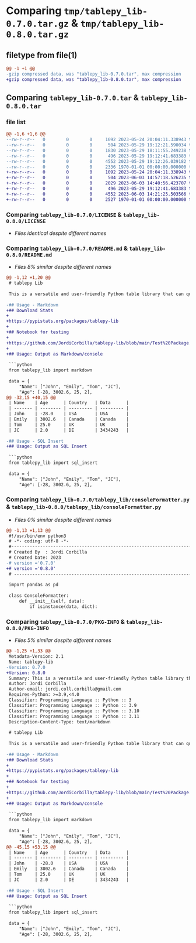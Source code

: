# Comparing `tmp/tablepy_lib-0.7.0.tar.gz` & `tmp/tablepy_lib-0.8.0.tar.gz`

## filetype from file(1)

```diff
@@ -1 +1 @@
-gzip compressed data, was "tablepy_lib-0.7.0.tar", max compression
+gzip compressed data, was "tablepy_lib-0.8.0.tar", max compression
```

## Comparing `tablepy_lib-0.7.0.tar` & `tablepy_lib-0.8.0.tar`

### file list

```diff
@@ -1,6 +1,6 @@
--rw-r--r--   0        0        0     1092 2023-05-24 20:04:11.338943 tablepy_lib-0.7.0/LICENSE
--rw-r--r--   0        0        0      504 2023-05-29 19:12:21.590034 tablepy_lib-0.7.0/pyproject.toml
--rw-r--r--   0        0        0     1830 2023-05-29 18:11:55.249238 tablepy_lib-0.7.0/README.md
--rw-r--r--   0        0        0      496 2023-05-29 19:12:41.683383 tablepy_lib-0.7.0/tablepy_lib/__init__.py
--rw-r--r--   0        0        0     4552 2023-05-29 19:12:26.039182 tablepy_lib-0.7.0/tablepy_lib/consoleFormatter.py
--rw-r--r--   0        0        0     2336 1970-01-01 00:00:00.000000 tablepy_lib-0.7.0/PKG-INFO
+-rw-r--r--   0        0        0     1092 2023-05-24 20:04:11.338943 tablepy_lib-0.8.0/LICENSE
+-rw-r--r--   0        0        0      504 2023-06-03 14:57:18.526235 tablepy_lib-0.8.0/pyproject.toml
+-rw-r--r--   0        0        0     2029 2023-06-03 14:40:56.423707 tablepy_lib-0.8.0/README.md
+-rw-r--r--   0        0        0      496 2023-05-29 19:12:41.683383 tablepy_lib-0.8.0/tablepy_lib/__init__.py
+-rw-r--r--   0        0        0     4552 2023-06-03 14:21:25.503566 tablepy_lib-0.8.0/tablepy_lib/consoleFormatter.py
+-rw-r--r--   0        0        0     2527 1970-01-01 00:00:00.000000 tablepy_lib-0.8.0/PKG-INFO
```

### Comparing `tablepy_lib-0.7.0/LICENSE` & `tablepy_lib-0.8.0/LICENSE`

 * *Files identical despite different names*

### Comparing `tablepy_lib-0.7.0/README.md` & `tablepy_lib-0.8.0/README.md`

 * *Files 8% similar despite different names*

```diff
@@ -1,12 +1,20 @@
 # tablepy Lib
 
 This is a versatile and user-friendly Python table library that can quickly render any Dictionary{key, []} or DataFrame into a visually appealing markdown or sql insert
 
-## Usage - Markdown
+## Download Stats
+
+https://pypistats.org/packages/tablepy-lib
+
+## Notebook for testing
+
+https://github.com/JordiCorbilla/tablepy-lib/blob/main/Test%20Package.ipynb
+
+## Usage: Output as Markdown/console
 
 ```python
 from tablepy_lib import markdown
 
 data = {
     "Name": ["John", "Emily", "Tom", "JC"],
     "Age": [-28, 3002.6, 25, 2],
@@ -32,15 +40,15 @@
 | Name    | Age      | Country   | Data      | 
 | ------- | -------- | --------- | --------- | 
 | John    | -28.0    | USA       | USA       | 
 | Emily   | 3002.6   | Canada    | Canada    | 
 | Tom     | 25.0     | UK        | UK        | 
 | JC      | 2.0      | DE        | 3434243   | 
 
-## Usage - SQL Insert
+## Usage: Output as SQL Insert
 
 ```python
 from tablepy_lib import sql_insert
 
 data = {
     "Name": ["John", "Emily", "Tom", "JC"],
     "Age": [-28, 3002.6, 25, 2],
```

### Comparing `tablepy_lib-0.7.0/tablepy_lib/consoleFormatter.py` & `tablepy_lib-0.8.0/tablepy_lib/consoleFormatter.py`

 * *Files 0% similar despite different names*

```diff
@@ -1,13 +1,13 @@
 #!/usr/bin/env python3
 # -*- coding: utf-8 -*-
 #----------------------------------------------------------------------------
 # Created By  : Jordi Corbilla
 # Created Date: 2023
-# version ='0.7.0'
+# version ='0.8.0'
 # ---------------------------------------------------------------------------
 
 import pandas as pd
 
 class ConsoleFormatter:
     def __init__(self, data):
         if isinstance(data, dict):
```

### Comparing `tablepy_lib-0.7.0/PKG-INFO` & `tablepy_lib-0.8.0/PKG-INFO`

 * *Files 5% similar despite different names*

```diff
@@ -1,25 +1,33 @@
 Metadata-Version: 2.1
 Name: tablepy-lib
-Version: 0.7.0
+Version: 0.8.0
 Summary: This is a versatile and user-friendly Python table library that can quickly render any Dictionary{key, []} or DataFrame into a visually appealing markdown or sql insert
 Author: Jordi Corbilla
 Author-email: jordi.coll.corbilla@gmail.com
 Requires-Python: >=3.9,<4.0
 Classifier: Programming Language :: Python :: 3
 Classifier: Programming Language :: Python :: 3.9
 Classifier: Programming Language :: Python :: 3.10
 Classifier: Programming Language :: Python :: 3.11
 Description-Content-Type: text/markdown
 
 # tablepy Lib
 
 This is a versatile and user-friendly Python table library that can quickly render any Dictionary{key, []} or DataFrame into a visually appealing markdown or sql insert
 
-## Usage - Markdown
+## Download Stats
+
+https://pypistats.org/packages/tablepy-lib
+
+## Notebook for testing
+
+https://github.com/JordiCorbilla/tablepy-lib/blob/main/Test%20Package.ipynb
+
+## Usage: Output as Markdown/console
 
 ```python
 from tablepy_lib import markdown
 
 data = {
     "Name": ["John", "Emily", "Tom", "JC"],
     "Age": [-28, 3002.6, 25, 2],
@@ -45,15 +53,15 @@
 | Name    | Age      | Country   | Data      | 
 | ------- | -------- | --------- | --------- | 
 | John    | -28.0    | USA       | USA       | 
 | Emily   | 3002.6   | Canada    | Canada    | 
 | Tom     | 25.0     | UK        | UK        | 
 | JC      | 2.0      | DE        | 3434243   | 
 
-## Usage - SQL Insert
+## Usage: Output as SQL Insert
 
 ```python
 from tablepy_lib import sql_insert
 
 data = {
     "Name": ["John", "Emily", "Tom", "JC"],
     "Age": [-28, 3002.6, 25, 2],
```

